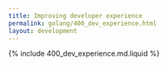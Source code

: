 ```yaml
---
title: Improving developer experience
permalink: golang/400_dev_experience.html
layout: development
---
```


{% include 400_dev_experience.md.liquid %}
